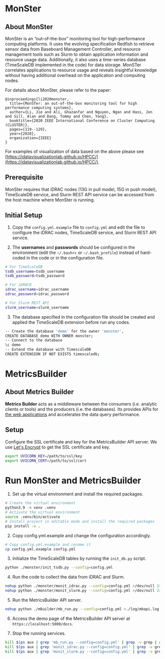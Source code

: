 # MonSter #

## About MonSter ##
MonSter is an “out-of-the-box” monitoring tool for high-performance computing platforms. It uses the evolving specification Redfish to retrieve sensor data from Baseboard Management Controller, and resource management tools such as Slurm to obtain application information and resource usage data. Additionally, it also uses a time-series database (TimeScaleDB implemented in the code) for data storage. MonSTer correlates applications to resource usage and reveals insightful knowledge without having additional overhead on the application and computing nodes. 

For details about MonSter, please refer to the paper: 
```
@inproceedings{li2020monster,
  title={MonSTer: an out-of-the-box monitoring tool for high performance computing systems},
  author={Li, Jie and Ali, Ghazanfar and Nguyen, Ngan and Hass, Jon and Sill, Alan and Dang, Tommy and Chen, Yong},
  booktitle={2020 IEEE International Conference on Cluster Computing (CLUSTER)},
  pages={119--129},
  year={2020},
  organization={IEEE}
}
```

For examples of visualization of data based on the above please see [https://idatavisualizationlab.github.io/HPCC/](https://idatavisualizationlab.github.io/HPCC/).

## Prerequisite
MonSter requires that iDRAC nodes (13G in pull model, 15G in push model), TimeScaleDB service, and Slurm REST API service can be accessed from the host machine where MonSter is running.

## Initial Setup

1. Copy the `config.yml.example` file to `config.yml` and edit the file to configure the iDRAC nodes, TimeScaleDB service, and Slurm REST API service.

2. The __usernames__ and __passwords__ should be configured in the environment (edit the `~/.bashrc` or `~/.bash_profile`) instead of hard-coded in the code or in the configuration file.

```bash
# For TimeScaleDB
tsdb_username=tsdb_username
tsdb_password=tsdb_password

# For iDRAC8
idrac_username=idrac_username
idrac_password=idrac_password

# For Slurm REST API
slurm_username=slurm_username
```

3. The database specified in the configuration file should be created and applied the TimeScaleDB extension before run any codes.

```bash
-- Create the database 'demo' for the owner 'monster',
CREATE DATABASE demo WITH OWNER monster;
-- Connect to the database
\c demo
-- Extend the database with TimescaleDB
CREATE EXTENSION IF NOT EXISTS timescaledb;
```

# MetricsBuilder #

## About Metrics Builder ##

**Metrics Builder** acts as a middleware between the consumers (i.e. analytic clients or tools) and the producers (i.e. the databases). Its provides APIs for [the web applications](https://idatavisualizationlab.github.io/HPCC/) and accelerates the data query performance.

## Setup ##
Configure the SSL certificate and key for the MetricsBuilder API server. We use [Let's Encrypt](https://letsencrypt.org/) to get the SSL certificate and key.

```bash
export UVICORN_KEY=/path/to/ssl/key
export UVICORN_CERT=/path/to/ssl/cert
```

# Run MonSter and MetricsBuilder #

1. Set up the virtual environment and install the required packages.

```bash
# Create the virtual environment
python3.9 -m venv .venv
# Activate the virtual environment
source .venv/bin/activate
# Install project in editable mode and install the required packages
pip install -e .
```

2. Copy config.yml.example and change the configuration accordingly.
```bash
# Copy config.yml.example and rename it
cp config.yml.example config.yml
``` 

3. Initialize the TimeScaleDB tables by running the `init_db.py` script.

```bash
python ./monster/init_tsdb.py --config=config.yml
```

4. Run the code to collect the data from iDRAC and Slurm.

```bash
nohup python ./monster/monit_idrac.py --config=config.yml >/dev/null 2>&1 &
nohup python ./monster/monit_slurm.py --config=config.yml >/dev/null 2>&1 &
```

5. Run the MetricsBuilder API server.

```bash
nohup python ./mbuilder/mb_run.py --config=config.yml >./log/mbapi.log 2>&1 &
```

6. Access the demo page of the MetricsBuilder API server at `https://localhost:5000/docs`.

7. Stop the running services.

```bash
kill $(ps aux | grep 'mb_run.py --config=config.yml' | grep -v grep | awk '{print $2}')
kill $(ps aux | grep 'monit_idrac.py --config=config.yml' | grep -v grep | awk '{print $2}')
kill $(ps aux | grep 'monit_slurm.py --config=config.yml' | grep -v grep | awk '{print $2}')
```
